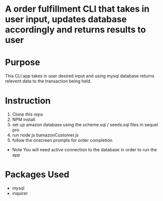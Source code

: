 # A order fulfillment CLI that takes in user input, updates database accordingly and returns results to user

# Purpose
 This CLI app takes in user desired input and using mysql database returns relevent data to the transaction being held.

# Instruction
1. Clone this repo
2. NPM install
3. set up amazon database using the scheme.sql / seeds.sql files in sequel pro
3. run node.js bamazonCustomer.js
4. follow the onscreen prompts for order completion
    
  * Note You will need active connection to the database in order to run the app

# Packages Used
 - mysql
 - inquirer
 

